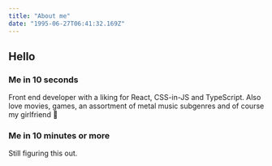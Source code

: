 ```yaml
---
title: "About me"
date: "1995-06-27T06:41:32.169Z"
---
```


## Hello ##

### Me in 10 seconds ###
Front end developer with a liking for React, CSS-in-JS and TypeScript. Also love movies, games, an assortment of metal music subgenres and of course my girlfriend 💙

### Me in 10 minutes or more ###
Still figuring this out.
